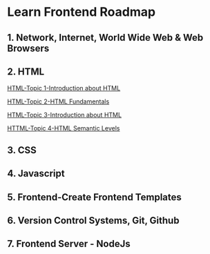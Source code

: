 # Learn Frontend Roadmap
## 1. Network, Internet, World Wide Web & Web Browsers
## 2. HTML
[HTML-Topic 1-Introduction about HTML](https://github.com/BlackEye-DucNA/Learn-frontend/blob/main/HTML-Topic%201-Introduction%20about%20HTML.md)

[HTML-Topic 2-HTML Fundamentals](https://github.com/BlackEye-DucNA/Learn-frontend/blob/main/HTML-Topic%202-HTML%20Fundamentals.md)

[HTML-Topic 3-Introduction about HTML](https://github.com/BlackEye-DucNA/Learn-frontend/blob/main/HTML-Topic%203-HTML%20Attributes.md)

[HTTML-Topic 4-HTML Semantic Levels](https://github.com/BlackEye-DucNA/Learn-frontend/blob/main/HTTML-Topic%204-HTML%20Semantic%20Levels.md)

## 3. CSS
## 4. Javascript
## 5. Frontend-Create Frontend Templates
## 6. Version Control Systems, Git, Github
## 7. Frontend Server - NodeJs

